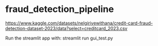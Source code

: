 # fraud_detection_pipeline
https://www.kaggle.com/datasets/nelgiriyewithana/credit-card-fraud-detection-dataset-2023/data?select=creditcard_2023.csv

Run the streamlit app with: streamlit run gui_test.py

